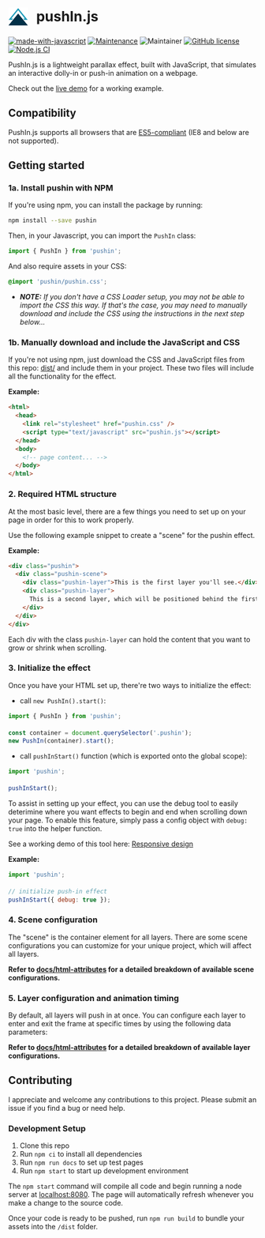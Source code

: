 # <img src="docs/images/pushin-logo.svg" width="40" style="margin-right:10px;vertical-align:middle;"> pushIn.js

[![made-with-javascript](https://img.shields.io/badge/Made%20with-TypeScript-1f425f.svg)](https://www.typescriptlang.org/)
[![Maintenance](https://img.shields.io/badge/Maintained%3F-yes-green.svg)](https://github.com/nateplusplus/pushin/graphs/commit-activity)
![Maintainer](https://img.shields.io/badge/maintainer-nateplusplus-blue)
[![GitHub license](https://img.shields.io/github/license/nateplusplus/pushin.svg)](https://github.com/nateplusplus/pushin/blob/main/LICENSE)
[![Node.js CI](https://github.com/nateplusplus/pushin/actions/workflows/node.js.yml/badge.svg)](https://github.com/nateplusplus/pushin/actions/workflows/node.js.yml)

PushIn.js is a lightweight parallax effect, built with JavaScript, that simulates an interactive dolly-in or push-in animation on a webpage.

Check out the [live demo](http://nateplusplus.github.io/pushin/) for a working example.

## Compatibility

PushIn.js supports all browsers that are [ES5-compliant](http://kangax.github.io/compat-table/es5/) (IE8 and below are not supported).

## Getting started

### 1a. Install pushin with NPM

If you're using npm, you can install the package by running:

```bash
npm install --save pushin
```

Then, in your Javascript, you can import the `PushIn` class:

```js
import { PushIn } from 'pushin';
```

And also require assets in your CSS:

```css
@import 'pushin/pushin.css';
```

- _**NOTE:** If you don't have a CSS Loader setup, you may not be able to import the CSS this way. If that's the case, you may need to manually download and include the CSS using the instructions in the next step below..._

### 1b. Manually download and include the JavaScript and CSS

If you're not using npm, just download the CSS and JavaScript files from this repo: [dist/](dist/) and include them in your project. These two files will include all the functionality for the effect.

**Example:**

```html
<html>
  <head>
    <link rel="stylesheet" href="pushin.css" />
    <script type="text/javascript" src="pushin.js"></script>
  </head>
  <body>
    <!-- page content... -->
  </body>
</html>
```

### 2. Required HTML structure

At the most basic level, there are a few things you need to set up on your page in order for this to work properly.

Use the following example snippet to create a "scene" for the pushin effect.

**Example:**

```html
<div class="pushin">
  <div class="pushin-scene">
    <div class="pushin-layer">This is the first layer you'll see.</div>
    <div class="pushin-layer">
      This is a second layer, which will be positioned behind the first one.
    </div>
  </div>
</div>
```

Each div with the class `pushin-layer` can hold the content that you want to grow or shrink when scrolling.

### 3. Initialize the effect

Once you have your HTML set up, there're two ways to initialize the effect:

- call `new PushIn().start()`:

```js
import { PushIn } from 'pushin';

const container = document.querySelector('.pushin');
new PushIn(container).start();
```

- call `pushInStart()` function (which is exported onto the global scope):

```js
import 'pushin';

pushInStart();
```

To assist in setting up your effect, you can use the debug tool to easily deterimine where you want effects to begin and end when scrolling down your page. To enable this feature, simply pass a config object with `debug: true` into the helper function.

See a working demo of this tool here: [Responsive design](http://nateplusplus.github.io/pushin/responsive.html)

**Example:**

```js
import 'pushin';

// initialize push-in effect
pushInStart({ debug: true });
```

### 4. Scene configuration

The "scene" is the container element for all layers. There are some scene configurations you can customize for your unique project, which will affect all layers.

**Refer to [docs/html-attributes](docs/html-attributes.md) for a detailed breakdown of available scene configurations.**

### 5. Layer configuration and animation timing

By default, all layers will push in at once. You can configure each layer to enter and exit the frame at specific times by using the following data parameters:

**Refer to [docs/html-attributes](docs/html-attributes.md) for a detailed breakdown of available layer configurations.**

## Contributing

I appreciate and welcome any contributions to this project. Please submit an issue if you find a bug or need help.

### Development Setup

1. Clone this repo
2. Run `npm ci` to install all dependencies
3. Run `npm run docs` to set up test pages
4. Run `npm start` to start up development environment

The `npm start` command will compile all code and begin running a node server at [localhost:8080](). The page will automatically refresh whenever you make a change to the source code.

Once your code is ready to be pushed, run `npm run build` to bundle your assets into the `/dist` folder.
